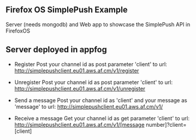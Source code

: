 Firefox OS SimplePush Example
-----------------------------

Server (needs mongodb) and Web app to showcase the SimplePush API in FirefoxOS


Server deployed in appfog
-------------------------

* Register
Post your channel id as post parameter 'client' to url: http://simplepushclient.eu01.aws.af.cm/v1/register

* Unregister 
Post your channel id as post parameter 'client' to url: http://simplepushclient.eu01.aws.af.cm/v1/unregister

* Send a message
Post your channel id as 'client' and your message as 'message' to url: http://simplepushclient.eu01.aws.af.cm/v1/

* Receive a message
Get your channel id as get parameter 'client' to url: http://simplepushclient.eu01.aws.af.cm/v1/[message number]?client=[client]